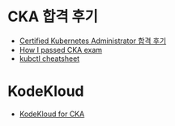 # CKA 합격 후기 
- [Certified Kubernetes Administrator 합격 후기](https://coffeewhale.com/kubernetes/cka/2019/01/13/cak/)
- [How I passed CKA exam](https://medium.com/platformer-blog/how-i-passed-the-cka-certified-kubernetes-administrator-exam-8943aa24d71d)
- [kubctl cheatsheet](https://kubernetes.io/docs/reference/kubectl/cheatsheet/)

# KodeKloud
- [KodeKloud for CKA](https://www.kodekloud.com/)
